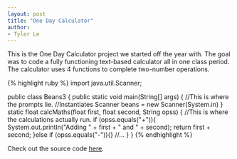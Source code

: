 ```yaml
---
layout: post
title: "One Day Calculator"
author:
- Tyler Le
---
```

This is the One Day Calculator project we started off the year with. The goal was to code a fully functioning text-based calculator all in one class period. The calculator uses 4 functions to complete two-number operations.

{% highlight ruby %}
import java.util.Scanner;

public class Beans3 {
   public static void main(String[] args) {
      //This is where the prompts lie.
      //Instantiates Scanner beans = new Scanner(System.in)
   }
   static float calcMaths(float first, float second, String opss) {
      //This is where the calculations actually run.
      if (opss.equals("+")){
         System.out.println("Adding " + first + " and " + second);
         return first + second;
     }else if (opss.equals("-")){}
     //...
   }
}
{% endhighlight %}

Check out the source code [here](https://github.com/TylerLeCmd/CPP2/tree/6cb1b9812b233ca611887f574f1d1b920e16fefe/src).
